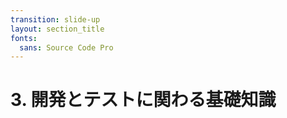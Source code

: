 ```yaml
---
transition: slide-up
layout: section_title
fonts:
  sans: Source Code Pro
---
```


# 3. 開発とテストに関わる基礎知識
